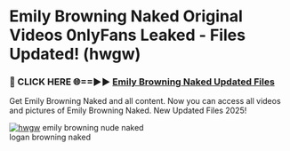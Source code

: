 # Emily Browning Naked Original Videos 0nlyFans Leaked - Files Updated! (hwgw)

<h3>🔴 CLICK HERE 🌐==►► <a href="https://tinyurl.com/up5wt9bj" rel="nofollow">Emily Browning Naked Updated Files</a></h3>

Get Emily Browning Naked and all content. Now you can access all videos and pictures of Emily Browning Naked. New Updated Files 2025!

[![hwgw](https://i.imgur.com/ABiUzMV.gif)](https://tinyurl.com/up5wt9bj)
emily browning nude naked<br>
logan browning naked
